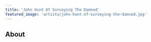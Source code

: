 ```yaml
---
title: 'John Hunt Of Surveying The Damned'
featured_image: 'artists/john-hunt-of-surveying-the-damned.jpg'
---
```


## About


